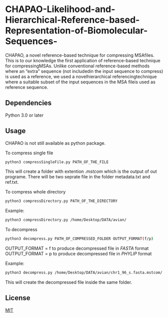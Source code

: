 # CHAPAO-Likelihood-and-Hierarchical-Reference-based-Representation-of-Biomolecular-Sequences-
CHAPAO, a novel reference-based technique for compressing MSAfiles.  This is to our knowledge the first application of reference-based technique for compressingMSAs.  Unlike conventional reference-based methods where an “extra” sequence (not includedin the input sequence to compress) is used as a reference, we used a novelhierarchical referencingtechnique where a suitable subset of the input sequences in the MSA fileis used as reference sequence.

## Dependencies 
Python 3.0 or later 

## Usage 
CHAPAO is not still available as python package.

To compress single file
```bash
python3 compressSingleFile.py PATH_OF_THE_FILE
```
This will create a folder with extention *.mstcom* which is the output of out programe. There will be two seprate file in the folder metadata.txt and ref.txt.

To compress whole directory
```bash
python3 compressDirectory.py PATH_OF_THE_DIRECTORY
```
Example:
```bash
python3 compressDirectory.py /home/Desktop/DATA/avian/
```

To decompress

```bash
python3 decompress.py PATH_OF_COMPRESSED_FOLDER OUTPUT_FORMAT(f/p)
```
OUTPUT_FORMAT = f to produce decompressed file in *FASTA* format
OUTPUT_FORMAT = p to produce decompressed file in *PHYLIP* format

Example:
```bash
python3 decompress.py /home/Desktop/DATA/avian/chr1_96_s.fasta.mstcom/ f
```
This will create the decompressed file inside the same folder.

## License
[MIT](https://choosealicense.com/licenses/mit/)
